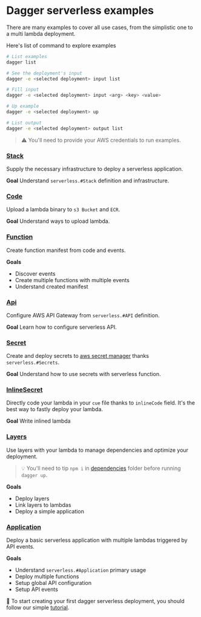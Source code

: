 # Dagger serverless examples

There are many examples to cover all use cases, from the simplistic one to a multi lambda deployment.

Here's list of command to explore examples

```bash
# List examples
dagger list

# See the deployment's input
dagger -e <selected deployment> input list

# Fill input
dagger -e <selected deployment> input <arg> <key> <value>

# Up example
dagger -e <selected deployment> up

# List output
dagger -e <selected deployment> output list
```

> :warning: You'll need to provide your AWS credentials to run examples.

### [Stack](./stack)

Supply the necessary infrastructure to deploy a serverless application.

**Goal** Understand `serverless.#Stack` definition and infrastructure.

### [Code](./code)

Upload a lambda binary to `s3 Bucket` and `ECR`.

**Goal** Understand ways to upload lambda.

### [Function](./function)

Create function manifest from code and events.

**Goals**

- Discover events
- Create multiple functions with multiple events
- Understand created manifest

### [Api](./api)

Configure AWS API Gateway from `serverless.#API` definition.

**Goal** Learn how to configure serverless API.

### [Secret](./secret)

Create and deploy secrets to [aws secret manager](https://aws.amazon.com/secrets-manager/) thanks `serverless.#Secrets`.

**Goal** Understand how to use secrets with serverless function.

### [InlineSecret](./inline-secret)

Directly code your lambda in your `cue` file thanks to `inlineCode` field. It's the best way to fastly deploy your lambda.

**Goal** Write inlined lambda

### [Layers](./layers)

Use layers with your lambda to manage dependencies and optimize your deployment.

> :bulb: You'll need to tip `npm i` in [dependencies](./layers/dependencies) folder before running `dagger up`.

**Goals**

- Deploy layers
- Link layers to lambdas
- Deploy a simple application

### [Application](./application)

Deploy a basic serverless application with multiple lambdas triggered by API events.

**Goals**

- Understand `serverless.#Application` primary usage
- Deploy multiple functions
- Setup global API configuration
- Setup API events

:rocket: To start creating your first dagger serverless deployment, you should follow our
simple [tutorial](../tutorial).